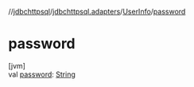 //[jdbchttpsql](../../../index.md)/[jdbchttpsql.adapters](../index.md)/[UserInfo](index.md)/[password](password.md)

# password

[jvm]\
val [password](password.md): [String](https://kotlinlang.org/api/latest/jvm/stdlib/kotlin/-string/index.html)
